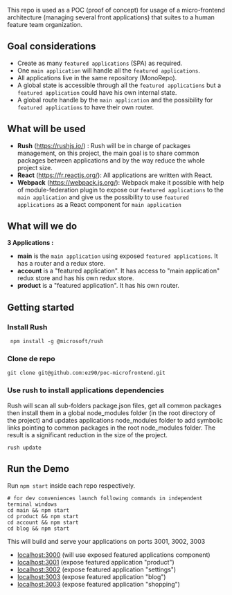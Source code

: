 This repo is used as a POC (proof of concept) for usage of a micro-frontend architecture (managing several front applications) that
suites to a human feature team organization.

## Goal considerations

- Create as many `featured applications` (SPA) as required.
- One `main application` will handle all the `featured applications`.
- All applications live in the same repository (MonoRepo).
- A global state is accessible through all the `featured applications` but a `featured application` could have his own
  internal state.
- A global route handle by the `main application` and the possibility for `featured applications` to have their own
  router.

## What will be used 

- **Rush** (https://rushjs.io/) : Rush will be in charge of packages management, on this project, the main goal is to share
  common packages between applications and by the way reduce the whole project size.
- **React** (https://fr.reactjs.org/): All applications are written with React.
- **Webpack** (https://webpack.js.org/): Webpack make it possible with help of module-federation plugin to expose our `featured applications` to the `main application` and give us the possibility to use `featured applications` as a React
  component for `main application`
  
## What will we do 

**3 Applications :**
- **main** is the `main application` using exposed `featured applications`. It has a router and a redux store.
- **account** is a "featured application". It has access to "main application" redux store and has his own redux store.
- **product** is a "featured application". It has his own router.


## Getting started

### Install Rush

```shell
 npm install -g @microsoft/rush
 ```

### Clone de repo

```shell
git clone git@github.com:ez90/poc-microfrontend.git
```

### Use rush to install applications dependencies

Rush will scan all sub-folders package.json files, get all common packages then install them in a global node_modules
folder (in the root directory of the project) and updates applications node_modules folder to add symbolic links
pointing to common packages in the root node_modules folder. The result is a significant reduction in the size of the project.

```shell
rush update 
```

## Run the Demo

Run `npm start` inside each repo respectively.

```shell
# for dev conveniences launch following commands in independent terminal windows
cd main && npm start
cd product && npm start
cd account && npm start
cd blog && npm start
```

This will build and serve your applications on ports 3001, 3002, 3003

- [localhost:3000](http://localhost:3000/) (will use exposed featured applications component)
- [localhost:3001](http://localhost:3001/) (expose featured application "product")
- [localhost:3002](http://localhost:3002/) (expose featured application "settings")
- [localhost:3003](http://localhost:3003/) (expose featured application "blog")
- [localhost:3003](http://localhost:3004/) (expose featured application "shopping")


